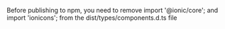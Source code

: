 Before publishing to npm, you need to remove import '@ionic/core'; and import 'ionicons'; from the dist/types/components.d.ts file 
                                             